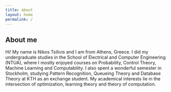 ```yaml
---
title: about
layout: home
permalink: /
---
```


## About me

Hi! My name is Nikos Tsilivis and I am from Athens, Greece. I did my undergraduate studies in the School of Electrical and Computer Engineering (NTUA), where I mostly enjoyed courses on Probability, Control Theory, Machine Learning and Computability. I also spent a wonderful semester in Stockholm, studying Pattern Recognition, Queueing Theory and Database Theory at KTH as an exchange student. My academical interests lie in the intersection of optimization, learning theory and theory of computation.
